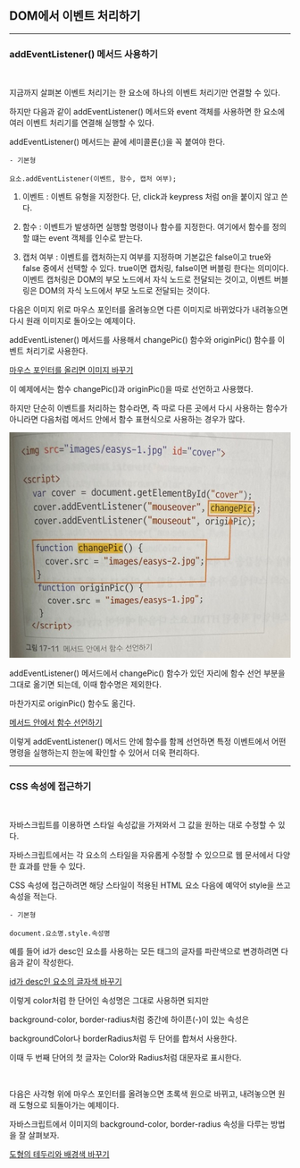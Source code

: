 ## DOM에서 이벤트 처리하기

***
### addEventListener() 메서드 사용하기

<br>

지금까지 살펴본 이벤트 처리기는 한 요소에 하나의 이벤트 처리기만 연결할 수 있다.

하지만 다음과 같이 addEventListener() 메서드와 event 객체를 사용하면 한 요소에 여러 이벤트 처리기를 연결해 실행할 수 있다.

addEventListener() 메서드는 끝에 세미콜론(;)을 꼭 붙여야 한다.

    - 기본형

    요소.addEventListener(이벤트, 함수, 캡처 여부);

1) 이벤트 : 이벤트 유형을 지정한다. 단, click과 keypress 처럼 on을 붙이지 않고 쓴다.

2) 함수 : 이벤트가 발생하면 실행할 명령이나 함수를 지정한다. 여기에서 함수를 정의할 떄는 event 객체를 인수로 받는다.

3) 캡처 여부 : 이벤트를 캡처하는지 여부를 지정하며 기본값은 false이고 true와 false 중에서 선택할 수 있다. true이면 캡처링, false이면 버블링 한다는 의미이다. 이벤트 캡처링은 DOM의 부모 노드에서 자식 노드로 전달되는 것이고, 이벤트 버블링은 DOM의 자식 노드에서 부모 노드로 전달되는 것이다.

다음은 이미지 위로 마우스 포인터를 올려놓으면 다른 이미지로 바뀌었다가 내려놓으면 다시 원래 이미지로 돌아오는 예제이다.

addEventListener() 메서드를 사용해서 changePic() 함수와 originPic() 함수를 이벤트 처리기로 사용한다.

[마우스 포인터를 올리면 이미지 바꾸기](./Doit_JavaScript_day40-1.html)

이 예제에서는 함수 changePic()과 originPic()을 따로 선언하고 사용했다.

하지만 단순히 이벤트를 처리하는 함수라면, 즉 따로 다른 곳에서 다시 사용하는 함수가 아니라면 다음처럼 메서드 안에서 함수 표현식으로 사용하는 경우가 많다.

<img src='./img/JS19.jpg'>

addEventListener() 메서드에서 changePic() 함수가 있던 자리에 함수 선언 부분을 그대로 옮기면 되는데, 이때 함수명은 제외한다.

마찬가지로 originPic() 함수도 옮긴다.

[메서드 안에서 함수 선언하기](./Doit_JavaScript_day40-2.html)

이렇게 addEventListener() 메서드 안에 함수를 함께 선언하면 특정 이벤트에서 어떤 명령을 실행하는지 한눈에 확인할 수 있어서 더욱 편리하다.

***
### CSS 속성에 접근하기

<br>

자바스크립트를 이용하면 스타일 속성값을 가져와서 그 값을 원하는 대로 수정할 수 있다.

자바스크립트에서는 각 요소의 스타일을 자유롭게 수정할 수 있으므로 웹 문서에서 다양한 효과를 만들 수 있다.

CSS 속성에 접근하려면 해당 스타일이 적용된 HTML 요소 다음에 예약어 style을 쓰고 속성을 적는다.

    - 기본형

    document.요소명.style.속성명

예를 들어 id가 desc인 요소를 사용하는 모든 태그의 글자를 파란색으로 변경하려면 다음과 같이 작성한다.

[id가 desc인 요소의 글자색 바꾸기](./Doit_JavaScript_day40-3.html)

이렇게 color처럼 한 단어인 속성명은 그대로 사용하면 되지만 

background-color, border-radius처럼 중간에 하이픈(-)이 있는 속성은 

backgroundColor나 borderRadius처럼 두 단어를 합쳐서 사용한다.

이때 두 번째 단어의 첫 글자는 Color와 Radius처럼 대문자로 표시한다.

<br>

다음은 사각형 위에 마우스 포인터를 올려놓으면 초록색 원으로 바뀌고, 내려놓으면 원래 도형으로 되돌아가는 예제이다.

자바스크립트에서 이미지의 background-color, border-radius 속성을 다루는 방법을 잘 살펴보자.

[도형의 테두리와 배경색 바꾸기](./Doit_JavaScript_day40-4.html)




